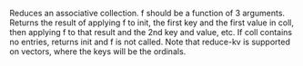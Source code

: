   Reduces an associative collection. f should be a function of 3
  arguments. Returns the result of applying f to init, the first key
  and the first value in coll, then applying f to that result and the
  2nd key and value, etc. If coll contains no entries, returns init
  and f is not called. Note that reduce-kv is supported on vectors,
  where the keys will be the ordinals.